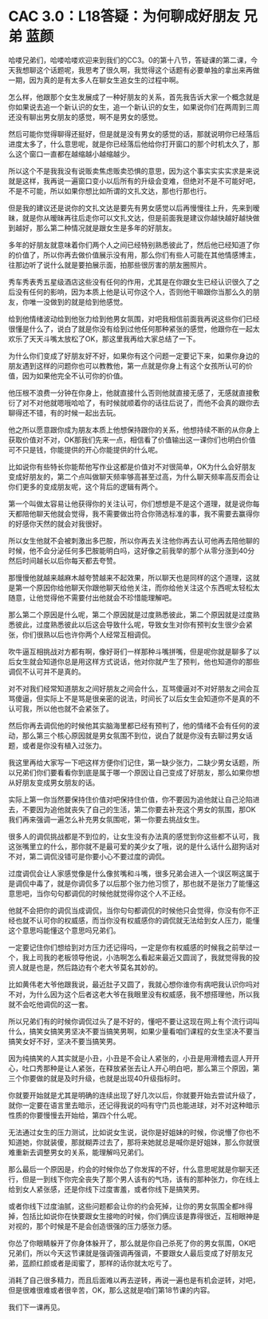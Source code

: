 # CAC 3.0：L18答疑：为何聊成好朋友  兄弟 蓝颜

哈喽兄弟们，哈喽哈喽欢迎来到我们的CC3。0的第十八节，答疑课的第二课，今天我想聊这个话题呢，我思考了很久啊，我觉得这个话题有必要单独的拿出来再做一期，因为真的是有太多人在聊女生追女生的过程中啊。

怎么样，他跟那个女生发展成了一种好朋友的关系，首先我告诉大家一个概念就是你如果说去追一个新认识的女生，追一个新认识的女生，如果说你们在两周到三周还没有聊出男女朋友的感觉，啊不是男女的感觉。

然后可能你觉得聊得还挺好，但是就是没有男女的感觉的话，那就说明你已经落后进度太多了，什么意思呢，就是你已经落后他给你打开窗口的那个时机太久了，那么这个窗口一直都在越缩越小越缩越少。

所以这个不是我我没有说贩卖焦虑贩卖恐惧的意思，因为这个事实实实实求是来说就是这样，我再说一遍窗口变小以后所有的升级会变难，但绝对不是不可能好吧，不是不可能，所以如果你想比如所谓的文扎文达，那也行那也行。

但是我的建议还是说你的文扎文达是要先有男女感觉以后再慢慢往上升，先来到暧昧，就是你从暧昧再往后走你可以文扎文达，但是前面我是建议你越快越好越快做到越好，那么第二种情况就是跟女生是多年的好朋友。

多年的好朋友就意味着你们两个人之间已经特别熟悉彼此了，然后他已经知道了你的价值了，所以你再去做价值展示没有用，那么你们有些人可能在其他情感博主，往那边听了说什么就是要拍展示面，拍那些很厉害的朋友圈照片。

秀车秀表秀五星级酒店这些没有任何的作用，尤其是在你跟女生已经认识很久了之后没有任何的影响，因为本质上他是认可你这个人，否则他干嘛跟你当那么久的朋友，你唯一没做到的就是给到他感觉。

给到他情绪波动给到他张力给到他男女氛围，对吧我相信前面我再说这些你们已经很懂是什么了，说白了就是你没有给到过他任何那种紧张的感觉，他跟你在一起太欢乐了天天斗嘴太放松了OK，那这里我再给大家总结了一下。

为什么你们变成了好朋友好不好，如果你有这个问题一定要记下来，如果你身边的朋友遇到这样的问题你也可以教教他，第一点就是你身上有这个女孩所认可的价值，因为如果他完全不认可你的价值。

他压根不浪费一分钟在你身上，他就直接什么否则他就直接无感了，无感就直接敷衍了对不对他就嗯哦哈哈了，有时候就顺着你的话往后说了，而他不会真的跟你去聊得还不错，有的时候一起出去玩。

他之所以愿意跟你成为朋友本质上他想保持跟你的关系，他想持续不断的从你身上获取价值对不对，OK那我们先来一点，相信看了价值输出这一课你们也明白价值可不只是钱，你能提供的开心你能提供的什么呢。

比如说你有些特长你能帮他写作业这都是价值对不对很简单，OK为什么会好朋友变成好朋友的，第二个点叫做聊天频率够高甚至过高，为什么聊天频率高反而会让你们更多的变成朋友呢，这个背后的逻辑有两个。

第一个叫做太容易让他获得你的关注认可，你们想想是不是这个道理，就是说你每天都陪他聊天他就会觉得，我不需要做出符合你筛选标准的事，我不需要去赢得你的好感你天然的就会对我很好。

所以女生他就不会被刺激出多巴胺，所以你再去关注他你再去认可他再去陪他聊的时候，他不会分泌任何多巴胺能明白吗，这好像之前我举的那个从零分涨到40分然后时间越长以后你每天都去夸赞。

那慢慢他就越来越麻木越夸赞越来不起效果，所以聊天也是同样的这个道理，这就是第一个原因你给他聊天你跟他聊天给他关注，而你给他关注这个东西呢太轻松太随意，让他觉得他不需要付出他就会不珍惜能理解吧。

那么第二个原因是什么呢，第二个原因就是过度熟悉彼此，第二个原因就是过度熟悉彼此，过度熟悉彼此以后这会导致什么呢，导致女生对你有预判女生很少会紧张，你们很熟以后也许你两个人经常互相调侃。

吹牛逼互相挑战对方都有啊，像好哥们一样那种斗嘴拼嘴，但是呢你就是聊多了以后女生就会知道你总是用这样方式说话，他对你就产生了预判，他也知道你的那些调侃不认可并不是真的。

对不对我们经常知道朋友之间好朋友之间会什么，互骂傻逼对不对好朋友之间会互骂傻逼，但实际上不是骂是很亲密的说法，时间长了以后女生会知道你不是真的不认可我，所以他也就不会紧张了。

然后你再去调侃他的时候他其实脑海里都已经有预判了，他的情绪不会有任何的波动，那么第三个核心原因就是男女氛围不到位，说白了就是你没有去聊过男女话题，或者是你没有植入过张力。

我这里再给大家写一下吧这样方便你们记住，第一缺少张力，二缺少男女话题，所以兄弟们你们要看看你到底是属于哪一个原因让自己变成了好朋友，那么如果你想从好朋友变成男女朋友的话。

实际上第一你当然要保持住价值对吧保持住价值，你不要因为追他就让自己沦陷进去，不要因为追他就丧失了自己的生活，第二你要去补充这个男女的氛围，那OK我们再来强调一遍怎么补充男女氛围呢，第一你要去挑战女生。

很多人的调侃挑战都是不到位的，让女生没有办法真的感觉到你这些都不认可，我这张嘴里立的什么，那你就不是最可爱的美少女了哦，说的是什么话什么甜狗话对不对，第二调侃没错可是你要小心不要过度的调侃。

过度调侃会让人家感觉像是什么像贫嘴和斗嘴，很多兄弟会进入一个误区啊这属于是调侃中毒了，就是你调侃多了以后那个张力他习惯了，那也就不是张力了能懂这意思吧，当你句句都调侃的时候他就觉得你这个人不正经。

他就不会把你的调侃当成调侃，当你句句都调侃的时候他只会觉得，你没有你不正经也就不认可你的权威感，而当你没有权威感你的调侃就无法给到女人压力，能懂这个意思吗能懂这个意思吗兄弟们。

一定要记住你们想给到对方压力还记得吗，一定是你有权威感的时候我之前举过一个，我上司我的老板领导他说，小浩啊怎么看起来最近又圆润了，我就觉得我的投资人就是也是，然后路边有个老大爷莫名其妙的。

比如黄伟老大爷他跟我说，最近肚子又圆了，我就心想你谁你有病吧我认识你吗对不对，为什么因为这个后者这老大爷在我眼里没有权威感，我不想搭理他，所以我就不会吃他调侃的这一套。

所以兄弟们有的时候你调侃过头了是不好的，懂吧不要让这现在网上有个流行词叫什么，搞笑女搞笑男坚决不要当搞笑男啊，如果少量看咱们课程的女生坚决不要当搞笑女好不好，坚决不要当搞笑男。

因为纯搞笑的人其实就是小丑，小丑是不会让人紧张的，小丑是用滑稽去逗人开开心，吐口秀那种是让人紧张，在释放紧张去让人开心明白吧，那么第三个原因，第三个你要做的就是及时升级，也就是出现40升级指标时。

你就要开始就是尤其是明确的连续出现了好几次以后，你就要开始去尝试升级了，就你一定要在语言里去暗示，还记得我说的吗有守门员也能进球，对不对这种暗示性质的你要慢慢去开始给，第四个什么呢。

无法通过女生的压力测试，比如说女生说，说你是好姐妹的时候，你说懵了你也不知道她，你就装傻，那就糊弄过去了，那将来她就总是喊你是好姐妹，那么你就很难重新去调整男女的关系，能理解吗兄弟们。

那么最后一个原因是，约会的时候你怂了你发挥的不好，什么意思呢就是你聊天还行，但是一到线下你完全丧失了那个男人该有的气场，该有的那种张力，你在线上给到女人紧张感，还是你线下过度害羞，或者你线下是搞笑男。

或者你线下过度油腻，这些问题都会让你的约会死掉，让你的男女氛围全都咔得掉，包括比如说你在快要跟女生接吻的时候，你们俩应该是靠得很近，互相眼神是对视的，那个时候是不是会创造很强的压力感张力感。

你怂了你眼睛躲开了你身体躲开了，那么就是你自己杀死了你的男女氛围，OK吧兄弟们，所以今天这节课就是强调强调再强调，不要跟女人最后变成了好朋友兄弟，蓝颜红颜或者是闺蜜了，那样的话你就太吃亏了。

消耗了自己很多精力，而且后面难以再去逆转，再说一遍也是有机会逆转，对吧，但是很难很难或者很辛苦，OK，那么这就是咱们第18节课的内容。

我们下一课再见。